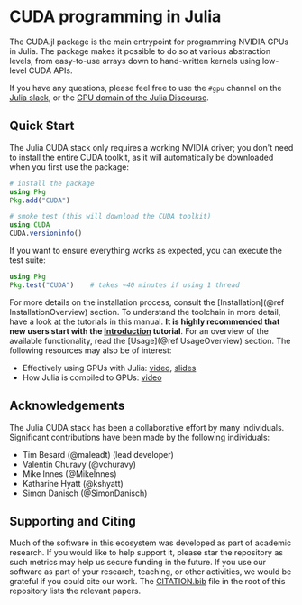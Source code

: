 # CUDA programming in Julia

The CUDA.jl package is the main entrypoint for programming NVIDIA GPUs in Julia. The package
makes it possible to do so at various abstraction levels, from easy-to-use arrays down to
hand-written kernels using low-level CUDA APIs.

If you have any questions, please feel free to use the `#gpu` channel on the [Julia
slack](https://julialang.slack.com/), or the [GPU domain of the Julia
Discourse](https://discourse.julialang.org/c/domain/gpu).


## Quick Start

The Julia CUDA stack only requires a working NVIDIA driver; you don't need to install the
entire CUDA toolkit, as it will automatically be downloaded when you first use the package:

```julia
# install the package
using Pkg
Pkg.add("CUDA")

# smoke test (this will download the CUDA toolkit)
using CUDA
CUDA.versioninfo()
```

If you want to ensure everything works as expected, you can execute the test suite:

```julia
using Pkg
Pkg.test("CUDA")    # takes ~40 minutes if using 1 thread
```

For more details on the installation process, consult the [Installation](@ref
InstallationOverview) section. To understand the toolchain in more detail, have a look at
the tutorials in this manual. **It is highly recommended that new users start with the
[Introduction](@ref) tutorial**. For an overview of the available functionality, read the
[Usage](@ref UsageOverview) section. The following resources may also be of interest:

- Effectively using GPUs with Julia: [video](https://www.youtube.com/watch?v=7Yq1UyncDNc),
  [slides](https://docs.google.com/presentation/d/1l-BuAtyKgoVYakJSijaSqaTL3friESDyTOnU2OLqGoA/)
- How Julia is compiled to GPUs: [video](https://www.youtube.com/watch?v=Fz-ogmASMAE)


## Acknowledgements

The Julia CUDA stack has been a collaborative effort by many individuals. Significant
contributions have been made by the following individuals:

- Tim Besard (@maleadt) (lead developer)
- Valentin Churavy (@vchuravy)
- Mike Innes (@MikeInnes)
- Katharine Hyatt (@kshyatt)
- Simon Danisch (@SimonDanisch)


## Supporting and Citing

Much of the software in this ecosystem was developed as part of academic research. If you
would like to help support it, please star the repository as such metrics may help us secure
funding in the future. If you use our software as part of your research, teaching, or other
activities, we would be grateful if you could cite our work. The
[CITATION.bib](https://github.com/JuliaGPU/CUDA.jl/blob/master/CITATION.bib) file in the
root of this repository lists the relevant papers.

